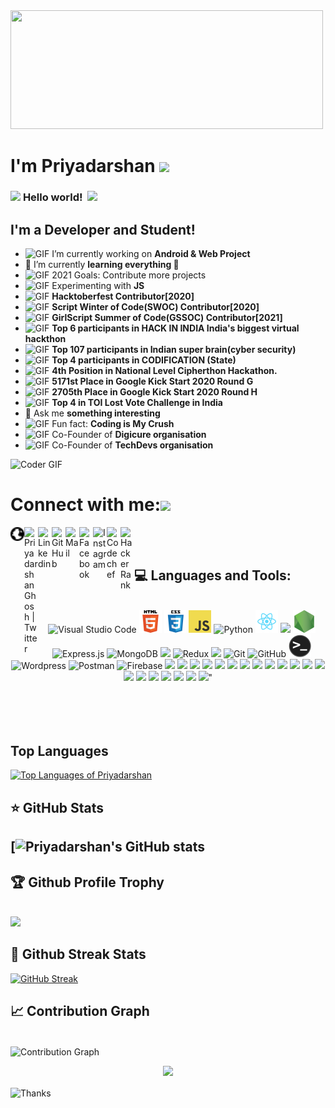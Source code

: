 <img src="https://gist.githubusercontent.com/Prince-Shivaram/3ace2c813ca49546f3f5f20cd03a2d3e/raw/6058e76860d16ee29df949da3166b3653959318f/hello.gif" width="500" height="190">

# I'm Priyadarshan <img src="https://github.com/TheDudeThatCode/TheDudeThatCode/blob/master/Assets/Developer.gif" width="85px">

### <img src="https://github.com/TheDudeThatCode/TheDudeThatCode/blob/master/Assets/Hi.gif" width="29px"> **Hello world!** &nbsp;<img src="https://github.com/TheDudeThatCode/TheDudeThatCode/blob/master/Assets/Earth.gif" width="24px">

## I'm a  Developer and Student!
- <img alt="GIF" src="https://github.com/TheDudeThatCode/TheDudeThatCode/blob/master/Assets/wave.gif" width="20vw" /> I’m currently working on **Android & Web Project** 
- 🌱 I’m currently **learning everything 🤣**
- <img alt="GIF" src="https://github.com/TheDudeThatCode/TheDudeThatCode/blob/master/Assets/headbang.gif" width="20vw" /> 2021 Goals: Contribute more  projects
- <img alt="GIF" src="https://github.com/TheDudeThatCode/TheDudeThatCode/blob/master/Assets/hmm.gif" width="20vw" /> Experimenting with **JS**
- <img alt="GIF" src="https://github.com/TheDudeThatCode/TheDudeThatCode/blob/master/Assets/happy.gif" width="20vw" /> **Hacktoberfest Contributor[2020]**
- <img alt="GIF" src="https://github.com/TheDudeThatCode/TheDudeThatCode/blob/master/Assets/happy.gif" width="20vw" /> **Script  Winter of Code(SWOC) Contributor[2020]**
- <img alt="GIF" src="https://github.com/TheDudeThatCode/TheDudeThatCode/blob/master/Assets/happy.gif" width="20vw" /> **GirlScript Summer of Code(GSSOC) Contributor[2021]**
- <img alt="GIF" src="https://github.com/TheDudeThatCode/TheDudeThatCode/blob/master/Assets/happy.gif" width="20vw" /> **Top 6 participants in HACK IN INDIA India's biggest virtual hackthon**
- <img alt="GIF" src="https://github.com/TheDudeThatCode/TheDudeThatCode/blob/master/Assets/happy.gif" width="20vw" /> **Top 107 participants in Indian super brain(cyber security)**
- <img alt="GIF" src="https://github.com/TheDudeThatCode/TheDudeThatCode/blob/master/Assets/happy.gif" width="20vw" /> **Top 4 participants in CODIFICATION (State)**
- <img alt="GIF" src="https://github.com/TheDudeThatCode/TheDudeThatCode/blob/master/Assets/happy.gif" width="20vw" /> **4th Position in National Level Cipherthon Hackathon.**
- <img alt="GIF" src="https://github.com/TheDudeThatCode/TheDudeThatCode/blob/master/Assets/happy.gif" width="20vw" /> **5171st Place in Google Kick Start 2020 Round G**
- <img alt="GIF" src="https://github.com/TheDudeThatCode/TheDudeThatCode/blob/master/Assets/happy.gif" width="20vw" /> **2705th Place in Google Kick Start 2020 Round H**
- <img alt="GIF" src="https://github.com/TheDudeThatCode/TheDudeThatCode/blob/master/Assets/happy.gif" width="20vw" /> **Top 4  in TOI Lost Vote Challenge in India** 
- 💬 Ask me **something interesting**
- <img alt="GIF" src="https://github.com/TheDudeThatCode/TheDudeThatCode/blob/master/Assets/powerup.gif" width="20vw" /> Fun fact: **Coding is My Crush**
- <img alt="GIF" src="https://github.com/TheDudeThatCode/TheDudeThatCode/blob/master/Assets/coin.gif" width="20vw" /> Co-Founder of **Digicure organisation**
- <img alt="GIF" src="https://github.com/TheDudeThatCode/TheDudeThatCode/blob/master/Assets/coin.gif" width="20vw" /> Co-Founder of **TechDevs organisation**




<img src="https://raw.githubusercontent.com/abhisheknaiidu/abhisheknaiidu/master/code.gif" alt="Coder GIF" width="500" height="400">



# Connect with me:<img src="https://github.com/TheDudeThatCode/TheDudeThatCode/blob/master/Assets/Handshake.gif" height="32px">
[<img align="left" alt="priyadarshan" width="22px" src="https://raw.githubusercontent.com/iconic/open-iconic/master/svg/globe.svg" />][website]

<a href="https://twitter.com/way2priyo">
  <img align="left" alt="Priyadarshan Ghosh | Twitter" width="22px" src="https://cdn.jsdelivr.net/npm/simple-icons@v3/icons/twitter.svg" />
</a>
<a href="https://www.linkedin.com/in/priyadarshan-ghosh-0a6274190/">
  <img align="left" alt=" Linkedin" width="22px" src="https://cdn.jsdelivr.net/npm/simple-icons@v3/icons/linkedin.svg" />
</a>
<a href="https://github.com/Priyadarshan2000">
  <img align="left" alt=" GitHub" width="22px" src="https://cdn.jsdelivr.net/npm/simple-icons@v3/icons/github.svg" />
</a>
<a href="mailto:priyadarshanghosh26@gmail.com">
  <img align="left" alt=" Mail" width="22px" src="https://cdn.jsdelivr.net/npm/simple-icons@v3/icons/gmail.svg" />
</a>
<a href="https://www.facebook.com/priyadarshan.ghosh.9/">
  <img align="left" alt=" Facebook" width="22px" src="https://cdn.jsdelivr.net/npm/simple-icons@v3/icons/facebook.svg" />
</a>
<a href="https://www.instagram.com/way2priyadarshan/">
  <img align="left" alt=" Instagram" width="22px" src="https://cdn.jsdelivr.net/npm/simple-icons@v3/icons/instagram.svg" />
</a>

<a href="https://www.codechef.com/users/priyadarshan_2">
  <img align="left" alt=" Codechef" width="22px" src="https://cdn.jsdelivr.net/npm/simple-icons@v3/icons/codechef.svg" />
<a href="https://www.hackerrank.com/priyadarshangho1">
  <img align="left" alt=" HackerRank" width="22px" src="https://cdn.jsdelivr.net/npm/simple-icons@v3/icons/hackerrank.svg" />
</a>
<br></br>

## 💻 Languages and Tools:

<div align="center">
	
<br/>
<img alt="Visual Studio Code" width="36px" src="https://img.icons8.com/color/48/000000/visual-studio-code-2019.png"/>
	<img alt="HTML5" width="36px" src="https://raw.githubusercontent.com/github/explore/80688e429a7d4ef2fca1e82350fe8e3517d3494d/topics/html/html.png" />
	<img alt="CSS3" width="36px" src="https://raw.githubusercontent.com/github/explore/80688e429a7d4ef2fca1e82350fe8e3517d3494d/topics/css/css.png" />
	<img alt="JavaScript" width="36px" src="https://raw.githubusercontent.com/github/explore/80688e429a7d4ef2fca1e82350fe8e3517d3494d/topics/javascript/javascript.png" />
	<img width="36px" src="https://img.icons8.com/color/48/000000/python.png" alt="Python"/>
	<img width="36px" src="https://raw.githubusercontent.com/github/explore/80688e429a7d4ef2fca1e82350fe8e3517d3494d/topics/react/react.png" />
	<img width="36px" src="https://img.icons8.com/color/48/000000/material-ui.png"/>
	<img alt="Node.js" width="36px" src="https://raw.githubusercontent.com/github/explore/80688e429a7d4ef2fca1e82350fe8e3517d3494d/topics/nodejs/nodejs.png" />
	<img alt="Express.js" width="36px" src="https://img.icons8.com/color/48/000000/js.png" />
	<img alt="MongoDB" width="36px" src="https://img.icons8.com/color/48/000000/mongodb.png" />
	<img width="36px" src="https://img.icons8.com/nolan/64/mysql.png"/>
	<img alt="Redux" width="36px" src="https://img.icons8.com/color/48/000000/redux.png"/>
	<img width="36px" src="https://img.icons8.com/color/96/000000/bootstrap.png"/>
	<img alt="Git" width="36px" src="https://img.icons8.com/color/64/000000/git.png"/>
	<img alt="GitHub" width="36px" src="https://img.icons8.com/bubbles/50/000000/github.png"/>
	<img alt="Terminal" width="36px" src="https://raw.githubusercontent.com/github/explore/80688e429a7d4ef2fca1e82350fe8e3517d3494d/topics/terminal/terminal.png" />
	<img alt="Wordpress" width="36px" src="https://img.icons8.com/color/48/000000/wordpress.png"/>
	<img alt="Postman" width="36px"  src="https://img.icons8.com/fluent/50/000000/android-os.png"/>
	<img alt="Firebase" width="36px" src="https://img.icons8.com/color/48/000000/google-firebase-console.png"/>
	<img width="36px" src="https://img.icons8.com/color/48/000000/heroku.png"/>
	<img width="36px" src="https://img.icons8.com/color/48/000000/kotlin.png"/>
	<img width="36px"  src="https://img.icons8.com/color/48/000000/flask.png"/>
	<img width="36px"  src="https://img.icons8.com/nolan/96/php.png"/>
	<img width="36px"  src="https://img.icons8.com/color/128/000000/java-coffee-cup-logo.png"/>
	<img width="36px" src="https://img.icons8.com/fluent/96/000000/google-cloud.png"/>
	<img width="36px" src="https://img.icons8.com/color/96/000000/flutter.png"/>
	<img width="36px" src="https://img.icons8.com/color/48/000000/dart.png"/>
	<img width="36px" src="https://img.icons8.com/color/48/fa314a/tensorflow.png"/>
	<img width="36px" src="https://img.icons8.com/color/96/000000/arduino.png"/>
	<img width="36px"src="https://img.icons8.com/color/96/000000/c-plus-plus-logo.png"/>
	<img width="36px" src="https://img.icons8.com/color/96/000000/c-programming.png"/>
	<img width="36px" src="https://img.icons8.com/color/48/000000/pycharm.png"/>
	<img width="36px" src="https://img.icons8.com/color/48/000000/intellij-idea.png"/>
	<img width="36px" src="https://img.icons8.com/color/48/fa314a/adobe-xd.png"/>
	<img width="36px" src="https://img.icons8.com/fluent/96/fa314a/adobe-photoshop.png"/>
	<img width="36px" src="https://img.icons8.com/color/48/fa314a/azure-1.png"/>
	<img width="36px" src="https://img.icons8.com/color/48/fa314a/ms-one-note.png"/>
	<img width="36px" src="https://img.icons8.com/nolan/50/notion.png"/>
	<img width="36px" src="https://img.icons8.com/cute-clipart/64/000000/canva.png"/>"
<br/>

</div>
<br/>
<br/>
<br/>
<br/>

## Top Languages
[![Top Languages of Priyadarshan](https://github-readme-stats.vercel.app/api/top-langs/?username=Priyadarshan2000&layout=compact&langs_count=25)](https://github.com/Priyadarshan2000/github-readme-stats)

<!--- <a href="https://github.com/Priyadarshan2000">
  <img align="center" src="https://github-readme-stats.vercel.app/api/top-langs/?username=Priyadarshan2000&theme=dark&hide_langs_below=1&exclude_repo=IoT-Libraries,Hackerrank-Codes" /> 
 <img align="center" src="https://github-readme-stats.vercel.app/api?username=Priyadarshan2000&show_icons=true&title_color=fff&icon_color=79ff97&text_color=9f9f9f&bg_color=151515" alt="priyadarshan's github stats"/>
</a></p>--->

## ⭐ GitHub Stats
[![Priyadarshan's GitHub stats](https://github-readme-stats.vercel.app/api?username=Priyadarshan2000&show_icons=true&theme=synthwave&include_all_commits=true&count_private=true )
---
 ## 🏆 Github Profile Trophy
 
  <br/>
  <img src="https://github-profile-trophy.vercel.app/?username=Priyadarshan2000&theme=monokai&row=1&no-frame=true&no-bg=true/">

## 💯 Github Streak Stats
[![GitHub Streak](https://github-readme-streak-stats.herokuapp.com/?user=Priyadarshan2000&theme=ayu-mirage)](https://github.com/Priyadarshan2000/github-readme-streak-stats)

##  📈 Contribution Graph 
   <br/>
   <img src="https://activity-graph.herokuapp.com/graph?username=Priyadarshan2000&theme=xcode" alt="Contribution Graph" align="center" />
   

   
<p align="center">
  <a href="https://count.getloli.com/"><img src="https://count.getloli.com/get/@:Priyadarshan2000"></a>
  
</p>
<img align='center'  height="70" alt="Thanks" width="100%" src="https://github.com/Priyadarshan2000/Priyadarshan2000/blob/master/Ending.svg"/> 

[website]: http://priyadarshanghosh.me/
